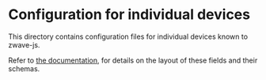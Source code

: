 # Configuration for individual devices

This directory contains configuration files for individual devices known to zwave-js. 

Refer to [the documentation](https://zwave-js.github.io/node-zwave-js/#/development/config-files), for details on the layout of these fields and their schemas.

